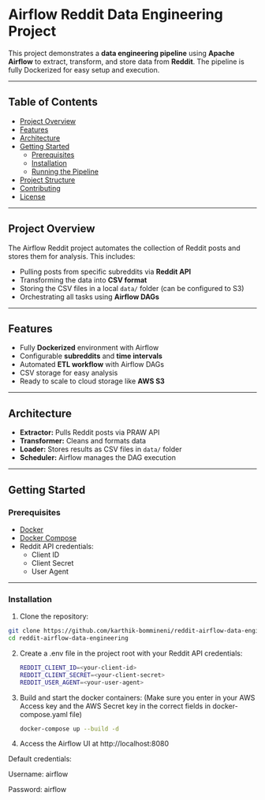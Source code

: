 # Airflow Reddit Data Engineering Project

This project demonstrates a **data engineering pipeline** using **Apache Airflow** to extract, transform, and store data from **Reddit**. The pipeline is fully Dockerized for easy setup and execution.

---

## Table of Contents

- [Project Overview](#project-overview)  
- [Features](#features)  
- [Architecture](#architecture)  
- [Getting Started](#getting-started)  
  - [Prerequisites](#prerequisites)  
  - [Installation](#installation)  
  - [Running the Pipeline](#running-the-pipeline)  
- [Project Structure](#project-structure)  
- [Contributing](#contributing)  
- [License](#license)  

---

## Project Overview

The Airflow Reddit project automates the collection of Reddit posts and stores them for analysis. This includes:

- Pulling posts from specific subreddits via **Reddit API**  
- Transforming the data into **CSV format**  
- Storing the CSV files in a local `data/` folder (can be configured to S3)  
- Orchestrating all tasks using **Airflow DAGs**  

---

## Features

- Fully **Dockerized** environment with Airflow  
- Configurable **subreddits** and **time intervals**  
- Automated **ETL workflow** with Airflow DAGs  
- CSV storage for easy analysis  
- Ready to scale to cloud storage like **AWS S3**  

---

## Architecture


- **Extractor:** Pulls Reddit posts via PRAW API  
- **Transformer:** Cleans and formats data  
- **Loader:** Stores results as CSV files in `data/` folder  
- **Scheduler:** Airflow manages the DAG execution  

---

## Getting Started

### Prerequisites

- [Docker](https://www.docker.com/get-started)  
- [Docker Compose](https://docs.docker.com/compose/install/)  
- Reddit API credentials:  
  - Client ID  
  - Client Secret  
  - User Agent  

---

### Installation

1. Clone the repository:

```bash
git clone https://github.com/karthik-bommineni/reddit-airflow-data-engineering.git
cd reddit-airflow-data-engineering
```
2. Create a .env file in the project root with your Reddit API credentials:

   ```bash
   REDDIT_CLIENT_ID=<your-client-id>
   REDDIT_CLIENT_SECRET=<your-client-secret>
   REDDIT_USER_AGENT=<your-user-agent>
   ```

3. Build and start the docker containers: (Make sure you enter in your AWS Access key and the AWS Secret key in the correct fields in docker-compose.yaml file)

   ```bash
   docker-compose up --build -d
   ```

4. Access the Airflow UI at http://localhost:8080

Default credentials:

Username: airflow

Password: airflow
